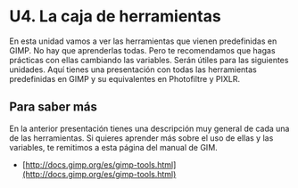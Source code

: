 # U4. La caja de herramientas

En esta unidad vamos a ver las herramientas que vienen predefinidas en GIMP. No hay que aprenderlas todas. Pero te recomendamos que hagas prácticas con ellas cambiando las variables. Serán útiles para las siguientes unidades. Aquí tienes una presentación con todas las herramientas predefinidas en GIMP y su equivalentes en Photofiltre y PIXLR.

<!--
## Importante

<object type="application/x-shockwave-flash" data="http://aularagon.catedu.es/materialesaularagon2013/imagen/herramientas.swf" width="715" height="600"><param name="src" value="http://aularagon.catedu.es/materialesaularagon2013/imagen/herramientas.swf"></object>
-->

## Para saber más

En la anterior presentación tienes una descripción muy general de cada una de las herramientas. Si quieres aprender más sobre el uso de ellas y las variables, te remitimos a esta página del manual de GIM.

*   [http://docs.gimp.org/es/gimp-tools.html](http://docs.gimp.org/es/gimp-tools.html)

